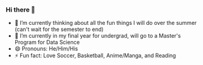 ### Hi there 👋
- 🔭 I’m currently thinking about all the fun things I will do over the summer (can't wait for the semester to end)
- 🌱 I’m currently in my final year for undergrad, will go to a Master's Program for Data Science
- 😄 Pronouns: He/Him/His
- ⚡ Fun fact: Love Soccer, Basketball, Anime/Manga, and Reading

<!--
**jf2024/jf2024** is a ✨ _special_ ✨ repository because its `README.md` (this file) appears on your GitHub profile.

Here are some ideas to get you started:

- 🔭 I’m currently working on ...
- 🌱 I’m currently learning ...
- 👯 I’m looking to collaborate on ...
- 🤔 I’m looking for help with ...
- 💬 Ask me about ...
- 📫 How to reach me: ...
- 😄 Pronouns: ...
- ⚡ Fun fact: ...
-->
